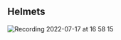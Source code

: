 ## Helmets
![Recording 2022-07-17 at 16 58 15](https://user-images.githubusercontent.com/84512521/179422748-16b47d87-bdaf-492f-96a8-7f643c446bca.gif)
